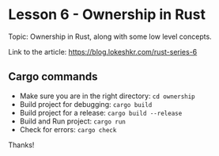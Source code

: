 # Lesson 6 - Ownership in Rust

Topic: Ownership in Rust, along with some low level concepts.

Link to the article: https://blog.lokeshkr.com/rust-series-6


## Cargo commands

- Make sure you are in the right directory: `cd ownership`
- Build project for debugging: `cargo build`
- Build project for a release: `cargo build --release`
- Build and Run project: `cargo run`
- Check for errors: `cargo check`

Thanks!